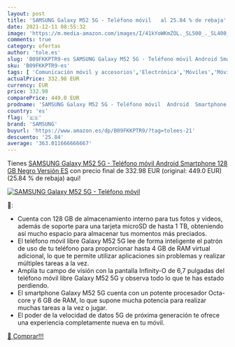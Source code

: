 ```yaml
---
layout: post
title: 'SAMSUNG Galaxy M52 5G - Teléfono móvil   al 25.84 % de rebaja'
date: 2021-12-11 08:55:32
image: 'https://m.media-amazon.com/images/I/41kYoWKmZOL._SL500_._SL400_.jpg'
comments: true
category: ofertas
author: 'tole.es'
slug: 'B09FKKPTR9-es SAMSUNG Galaxy M52 5G - Teléfono móvil Android Smartphone...'
sku: 'B09FKKPTR9-es'
tags: [ 'Comunicación móvil y accesorios','Electrónica','Móviles','Móviles y smartphones libres','android','samsung', ]
actualPrice: 332.98 EUR
currency: EUR
price: 332.98
comparePrice: 449.0 EUR
prodname: 'SAMSUNG Galaxy M52 5G - Teléfono móvil  Android  Smartphone  128 GB  Negro  Versión ES'
country: 'es'
flag: '🇪🇸'
brand: 'SAMSUNG'
buyurl: 'https://www.amazon.es/dp/B09FKKPTR9/?tag=tolees-21'
descuento: '25.84'
average: '363.011666666667'
---
```


Tienes [SAMSUNG Galaxy M52 5G - Teléfono móvil  Android  Smartphone  128 GB  Negro  Versión ES](https://www.amazon.es/dp/B09FKKPTR9/?tag=tolees-21) con precio final de  332.98 EUR (original: 449.0 EUR) (25.84 %  de rebaja) aqui!

[![SAMSUNG Galaxy M52 5G - Teléfono móvil  ](https://m.media-amazon.com/images/I/41kYoWKmZOL._SL500_._SL400_.jpg)](https://www.amazon.es/dp/B09FKKPTR9/?tag=tolees-21)

🔎:

- Cuenta con 128 GB de almacenamiento interno para tus fotos y videos, además de soporte para una tarjeta microSD de hasta 1 TB, obteniendo así mucho espacio para almacenar tus momentos más preciados.
- El teléfono móvil libre Galaxy M52 5G lee de forma inteligente el patrón de uso de tu teléfono para proporcionar hasta 4 GB de RAM virtual adicional, lo que te permite utilizar aplicaciones sin problemas y realizar múltiples tareas a la vez.
- Amplía tu campo de visión con la pantalla Infinity-O de 6,7 pulgadas del teléfono móvil libre Galaxy M52 5G y observa todo lo que te has estado perdiendo.
- El smartphone Galaxy M52 5G cuenta con un potente procesador Octa-core y 6 GB de RAM, lo que supone mucha potencia para realizar muchas tareas a la vez o jugar.
- El poder de la velocidad de datos 5G de próxima generación te ofrece una experiencia completamente nueva en tu móvil.

[🛒 Comprar!!!](https://www.amazon.es/dp/B09FKKPTR9/?tag=tolees-21)
